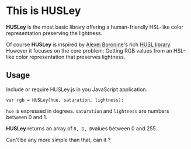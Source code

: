# This is HUSLey

**HUSLey** is the most basic library offering a human-friendly HSL-like color representation preserving the lightness.

Of course **HUSLey** is inspired by [Alexei Boronine](https://github.com/boronine)'s rich [HUSL library](https://github.com/boronine/husl). However it focuses on the core problem: Getting RGB values from an HSL-like color representation that preserves lightness.

## Usage

Include or require HUSLey.js in you JavaScript application.

`var rgb = HUSLey(hue, saturation, lightness);`

`hue` is expressed in degrees.
`saturation` and `lightness` are numbers between 0 and 1.

**HUSLey** returns an array of `R, G, B`values between 0 and 255.

Can't be any more simple than that, can it ?